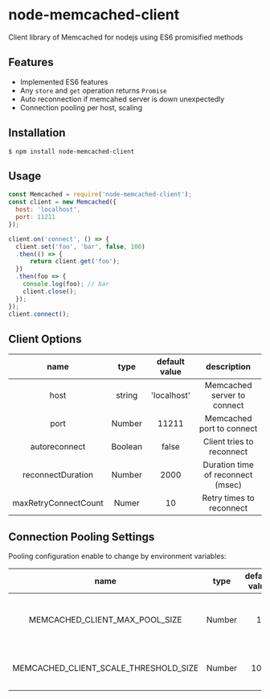 # node-memcached-client

Client library of Memcached for nodejs using ES6 promisified methods

## Features

- Implemented ES6 features
- Any `store` and `get` operation returns `Promise`
- Auto reconnection if memcahed server is down unexpectedly
- Connection pooling per host, scaling

## Installation

```shell
$ npm install node-memcached-client
```

## Usage

```js
const Memcached = require('node-memcached-client');
const client = new Memcached({
  host: 'localhost',
  port: 11211
});

client.on('connect', () => {
  client.set('foo', 'bar', false, 100)
  .then(() => {
      return client.get('foo');
  })
  .then(foo => {
    console.log(foo); // bar
    client.close();
  });
});
client.connect();
```

## Client Options

|         name         |   type  | default value |            description            |
|:--------------------:|:-------:|:-------------:|:---------------------------------:|
|         host         |  string |  'localhost'  |    Memcached server to connect    |
|         port         |  Number |     11211     |     Memcached port to connect     |
|     autoreconnect    | Boolean |     false     |     Client tries to reconnect     |
|   reconnectDuration  |  Number |      2000     | Duration time of reconnect (msec) |
| maxRetryConnectCount |  Numer  |       10      |      Retry times to reconnect     |

## Connection Pooling Settings

Pooling configuration enable to change by environment variables:

|                  name                 |  type  | default value |                   description                   |
|:-------------------------------------:|:------:|:-------------:|:-----------------------------------------------:|
|     MEMCACHED_CLIENT_MAX_POOL_SIZE    | Number |       1       | Connection pooling size per host:port signature |
| MEMCACHED_CLIENT_SCALE_THRESHOLD_SIZE | Number |      100      |     Threshold to increase client connection     |


